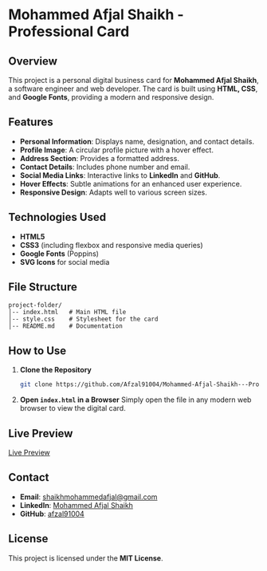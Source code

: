 # Mohammed Afjal Shaikh - Professional Card

## Overview

This project is a personal digital business card for **Mohammed Afjal Shaikh**, a software engineer and web developer. The card is built using **HTML, CSS**, and **Google Fonts**, providing a modern and responsive design.

## Features

- **Personal Information**: Displays name, designation, and contact details.
- **Profile Image**: A circular profile picture with a hover effect.
- **Address Section**: Provides a formatted address.
- **Contact Details**: Includes phone number and email.
- **Social Media Links**: Interactive links to **LinkedIn** and **GitHub**.
- **Hover Effects**: Subtle animations for an enhanced user experience.
- **Responsive Design**: Adapts well to various screen sizes.

## Technologies Used

- **HTML5**
- **CSS3** (including flexbox and responsive media queries)
- **Google Fonts** (Poppins)
- **SVG Icons** for social media

## File Structure

```
project-folder/
│-- index.html   # Main HTML file
│-- style.css    # Stylesheet for the card
│-- README.md    # Documentation
```

## How to Use

1. **Clone the Repository**
   ```sh
   git clone https://github.com/Afzal91004/Mohammed-Afjal-Shaikh---Professional-Card.git
   ```
2. **Open `index.html` in a Browser**
   Simply open the file in any modern web browser to view the digital card.

## Live Preview

[Live Preview](https://mohammed-afjal-shaikh-professional-card.vercel.app/)


## Contact

- **Email**: [shaikhmohammedafjal@gmail.com](mailto:shaikhmohammedafjal@gmail.com)
- **LinkedIn**: [Mohammed Afjal Shaikh](https://www.linkedin.com/in/mohammed-afjal-shaikh/)
- **GitHub**: [afzal91004](https://github.com/afzal91004/)

## License

This project is licensed under the **MIT License**.
